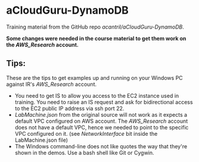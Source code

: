 # aCloudGuru-DynamoDB
Training material from the GitHub repo *acantril/aCloudGuru-DynamoDB*. 

**Some changes were needed in the course material to get them work on the *AWS_Research* account.** 

## Tips:
These are the tips to get examples up and running on your Windows PC against IR's *AWS_Research* account. 

- You need to get IS to allow you access to the EC2 instance used in training. You need to raise an IS request and ask for bidirectional access to the EC2 public IP address via ssh port 22. 
- *LabMachine.json* from the original source will not work as it expects a default VPC configured on AWS account. The *AWS_Research* account does not have a default VPC, hence we needed to point to the specific VPC configured on it. (see *NetworkInterface* bit inside the LabMachine.json file)
- The Windows command-line does not like quotes the way that they're shown in the demos. Use a bash shell like Git or Cygwin.
